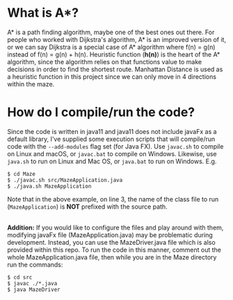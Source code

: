 
# What is A*?

A* is a path finding algorithm, maybe one of the best ones out there. For people who worked with Dijkstra's algorithm,
A* is an improved version of it, or we can say Dijkstra is a special case of A* algorithm where f(n) = g(n) instead of f(n) = g(n) + h(n).
Heuristic function (**h(n)**) is the heart of the A* algorithm, since the algorithm relies on that functions value to make decisions in order to
find the shortest route. Manhattan Distance is used as a heuristic function in this project since we can only move in 4 directions within the maze.

# How do I compile/run the code?

Since the code is written in java11 and java11 does not include javaFx as a default library, I've supplied some execution scripts that will compile/run code with the `--add-modules` flag set (for Java FX).
Use `javac.sh` to compile on Linux and macOS, or `javac.bat` to compile on Windows. Likewise, use `java.sh` to run on Linux and Mac OS, or `java.bat` to run on Windows. E.g.

```
$ cd Maze
$ ./javac.sh src/MazeApplication.java  
$ ./java.sh MazeApplication
```

Note that in the above example, on line 3, the name of the class file to run (`MazeApplication`) is **NOT** prefixed with the source path.
<br><br>

**Addition:** If you would like to configure the files and play around with them, modifying javaFx file (MazeApplication.java)
may be problematic during development. Instead, you can use the MazeDriver.java file which is also provided within this repo.
To run the code in this manner, comment out the whole MazeApplication.java file, then while you are in the Maze directory run the commands:

```
$ cd src
$ javac ./*.java 
$ java MazeDriver
```


